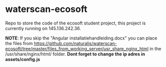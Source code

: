 # waterscan-ecosoft
Repo to store the code of the ecosoft student project, this project is currently running on 145.136.242.36.

**NOTE**:
If you skip the "Angular installatiehandleiding.docx" you can place the files from https://github.com/naturalis/waterscan-ecosoft/tree/master/files_from_working_server/usr_share_nginx_html in the /usr/share/nginx/html/ folder. **Dont forget to change the ip adres in assets/config.js**  
